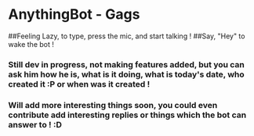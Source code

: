 # AnythingBot - Gags

##Feeling Lazy, to type, press the mic, and start talking !
##Say, "Hey" to wake the bot !


### Still dev in progress, not making features added, but you can ask him how he is, what is it doing, what is today's date, who created it :P or when was it created !

### Will add more interesting things soon, you could even contribute add interesting replies or things which the bot can answer to ! :D
